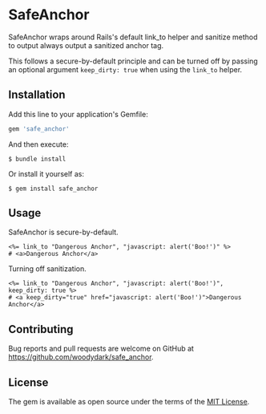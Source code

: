 # SafeAnchor

SafeAnchor wraps around Rails's default link_to helper and sanitize method to output always output a sanitized anchor tag.

This follows a secure-by-default principle and can be turned off by passing an optional argument `keep_dirty: true` when using the `link_to` helper.

## Installation

Add this line to your application's Gemfile:

```ruby
gem 'safe_anchor'
```

And then execute:

    $ bundle install

Or install it yourself as:

    $ gem install safe_anchor

## Usage

SafeAnchor is secure-by-default.
```
<%= link_to "Dangerous Anchor", "javascript: alert('Boo!')" %>
# <a>Dangerous Anchor</a>
```

Turning off sanitization.
```
<%= link_to "Dangerous Anchor", "javascript: alert('Boo!')", keep_dirty: true %>
# <a keep_dirty="true" href="javascript: alert('Boo!')">Dangerous Anchor</a>
```


## Contributing

Bug reports and pull requests are welcome on GitHub at https://github.com/woodydark/safe_anchor.


## License

The gem is available as open source under the terms of the [MIT License](https://opensource.org/licenses/MIT).
